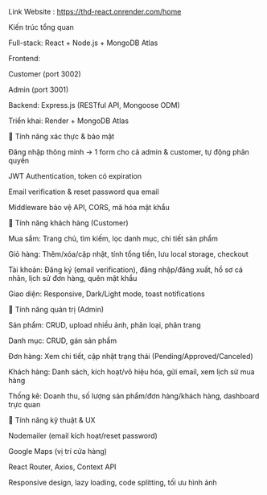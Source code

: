 Link Website :   https://thd-react.onrender.com/home


Kiến trúc tổng quan

Full-stack: React + Node.js + MongoDB Atlas

Frontend:

Customer (port 3002)

Admin (port 3001)

Backend: Express.js (RESTful API, Mongoose ODM)

Triển khai: Render + MongoDB Atlas

🔹 Tính năng xác thực & bảo mật

Đăng nhập thông minh → 1 form cho cả admin & customer, tự động phân quyền

JWT Authentication, token có expiration

Email verification & reset password qua email

Middleware bảo vệ API, CORS, mã hóa mật khẩu

🔹 Tính năng khách hàng (Customer)

Mua sắm: Trang chủ, tìm kiếm, lọc danh mục, chi tiết sản phẩm

Giỏ hàng: Thêm/xóa/cập nhật, tính tổng tiền, lưu local storage, checkout

Tài khoản: Đăng ký (email verification), đăng nhập/đăng xuất, hồ sơ cá nhân, lịch sử đơn hàng, quên mật khẩu

Giao diện: Responsive, Dark/Light mode, toast notifications

🔹 Tính năng quản trị (Admin)

Sản phẩm: CRUD, upload nhiều ảnh, phân loại, phân trang

Danh mục: CRUD, gán sản phẩm

Đơn hàng: Xem chi tiết, cập nhật trạng thái (Pending/Approved/Canceled)

Khách hàng: Danh sách, kích hoạt/vô hiệu hóa, gửi email, xem lịch sử mua hàng

Thống kê: Doanh thu, số lượng sản phẩm/đơn hàng/khách hàng, dashboard trực quan

🔹 Tính năng kỹ thuật & UX

Nodemailer (email kích hoạt/reset password)

Google Maps (vị trí cửa hàng)

React Router, Axios, Context API

Responsive design, lazy loading, code splitting, tối ưu hình ảnh

